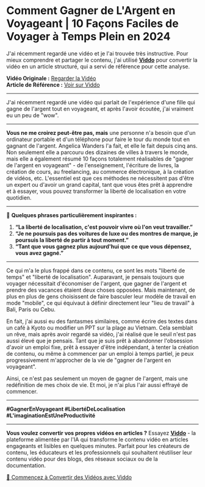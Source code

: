# Comment Gagner de L'Argent en Voyageant | 10 Façons Faciles de Voyager à Temps Plein en 2024

J'ai récemment regardé une vidéo et je l'ai trouvée très instructive. Pour mieux comprendre et partager le contenu, j'ai utilisé **[Viddo](https://viddo.pro/)** pour convertir la vidéo en un article structuré, qui a servi de référence pour cette analyse.

**Vidéo Originale :** [Regarder la Vidéo](https://www.youtube.com/watch?v=zRcysYfxKyg)  
**Article de Référence :** [Voir sur Viddo](https://viddo.pro/zh/video-result/cf01bcc3-3328-44c6-8214-4c19bba830e4)

---

J'ai récemment regardé une vidéo qui parlait de l'expérience d'une fille qui gagne de l'argent tout en voyageant, et après l'avoir écoutée, j'ai vraiment eu un peu de "wow".

---

**Vous ne me croirez peut-être pas, mais** une personne n'a besoin que d'un ordinateur portable et d'un téléphone pour faire le tour du monde tout en gagnant de l'argent. Angelica Wanders l'a fait, et elle le fait depuis cinq ans. Non seulement elle a parcouru des dizaines de villes à travers le monde, mais elle a également résumé 10 façons totalement réalisables de "gagner de l'argent en voyageant" - de l'enseignement, l'écriture de livres, la création de cours, au freelancing, au commerce électronique, à la création de vidéos, etc. L'essentiel est que ces méthodes ne nécessitent pas d'être un expert ou d'avoir un grand capital, tant que vous êtes prêt à apprendre et à essayer, vous pouvez transformer la liberté de localisation en votre quotidien.

---

🌟 **Quelques phrases particulièrement inspirantes :**

1. **“La liberté de localisation, c'est pouvoir vivre où l'on veut travailler.”**  
2. **“Je ne poursuis pas des voitures de luxe ou des montres de marque, je poursuis la liberté de partir à tout moment.”**  
3. **“Tant que vous gagnez plus aujourd'hui que ce que vous dépensez, vous avez gagné.”**

---

Ce qui m'a le plus frappé dans ce contenu, ce sont les mots "liberté de temps" et "liberté de localisation". Auparavant, je pensais toujours que voyager nécessitait d'économiser de l'argent, que gagner de l'argent et prendre des vacances étaient deux choses opposées. Mais maintenant, de plus en plus de gens choisissent de faire basculer leur modèle de travail en mode "mobile", ce qui équivaut à définir directement leur "lieu de travail" à Bali, Paris ou Cebu.

En fait, j'ai aussi eu des fantasmes similaires, comme écrire des textes dans un café à Kyoto ou modifier un PPT sur la plage au Vietnam. Cela semblait un rêve, mais après avoir regardé sa vidéo, j'ai réalisé que le seuil n'est pas aussi élevé que je pensais. Tant que je suis prêt à abandonner l'obsession d'avoir un emploi fixe, prêt à essayer d'être indépendant, à tenter la création de contenu, ou même à commencer par un emploi à temps partiel, je peux progressivement m'approcher de la vie de "gagner de l'argent en voyageant".

Ainsi, ce n'est pas seulement un moyen de gagner de l'argent, mais une redéfinition de mes choix de vie. Et moi, je n'ai plus l'air aussi effrayé de commencer.

---

**#GagnerEnVoyageant #LibertéDeLocalisation #L'imaginationEstUneProductivité**

---

**Vous voulez convertir vos propres vidéos en articles ?** Essayez **[Viddo](https://viddo.pro/)** - la plateforme alimentée par l'IA qui transforme le contenu vidéo en articles engageants et lisibles en quelques minutes. Parfait pour les créateurs de contenu, les éducateurs et les professionnels qui souhaitent réutiliser leur contenu vidéo pour des blogs, des réseaux sociaux ou de la documentation.

[🚀 Commencez à Convertir des Vidéos avec Viddo](https://viddo.pro/)